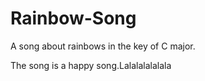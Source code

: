 # Rainbow-Song

A song about rainbows in the key of C major.

The song is a happy song.Lalalalalalala
